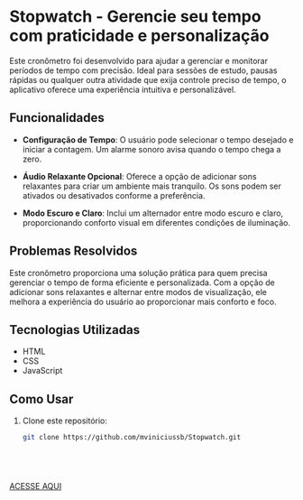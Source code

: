 # Stopwatch - Gerencie seu tempo com praticidade e personalização

Este cronômetro foi desenvolvido para ajudar a gerenciar e monitorar períodos de tempo com precisão. Ideal para sessões de estudo, pausas rápidas ou qualquer outra atividade que exija controle preciso de tempo, o aplicativo oferece uma experiência intuitiva e personalizável.

## Funcionalidades

- **Configuração de Tempo**: O usuário pode selecionar o tempo desejado e iniciar a contagem. Um alarme sonoro avisa quando o tempo chega a zero.
  
- **Áudio Relaxante Opcional**: Oferece a opção de adicionar sons relaxantes para criar um ambiente mais tranquilo. Os sons podem ser ativados ou desativados conforme a preferência.
  
- **Modo Escuro e Claro**: Inclui um alternador entre modo escuro e claro, proporcionando conforto visual em diferentes condições de iluminação.

## Problemas Resolvidos

Este cronômetro proporciona uma solução prática para quem precisa gerenciar o tempo de forma eficiente e personalizada. Com a opção de adicionar sons relaxantes e alternar entre modos de visualização, ele melhora a experiência do usuário ao proporcionar mais conforto e foco.

## Tecnologias Utilizadas

- HTML
- CSS
- JavaScript

## Como Usar

1. Clone este repositório:
   ```bash
   git clone https://github.com/mviniciussb/Stopwatch.git






[ACESSE AQUI](https://mviniciussb.github.io/Stopwatch/)
